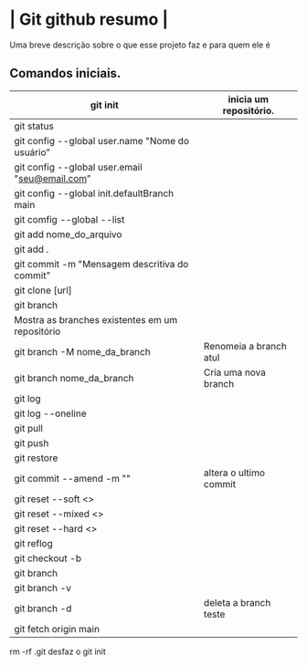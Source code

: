 # | Git github resumo |

Uma breve descrição sobre o que esse projeto faz e para quem ele é

##  Comandos iniciais.
| git init | inicia um repositório. |
| --- | --- |
| git status |  |
| git config --global user.name "Nome do usuário"
| git config --global user.email "seu@email.com” |  |
| git config --global init.defaultBranch main |  |
| git comfig --global --list |  |
| git add nome_do_arquivo
| git add . |  |
| git commit -m "Mensagem descritiva do commit” |  |
| git clone [url] |  |
| git branch 
| Mostra as branches existentes em um repositório |
| git branch -M nome_da_branch  | Renomeia a branch atul |
| git branch nome_da_branch  | Cria uma nova branch |
| git log |  |
| git log --oneline |  |
| git pull |  |
| git push |  |
| git restore |  |
| git commit --amend -m "" | altera o ultimo commit |
| git reset --soft <> |  |
| git reset --mixed <> |  |
| git reset --hard <> |  |
| git reflog |  |
| git checkout -b |  |
| git branch |  |
| git branch -v|  |
| git branch -d <teste>| deleta a branch teste  |
| git fetch origin main |  |


rm -rf .git desfaz o git init